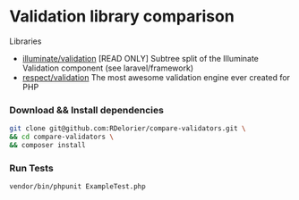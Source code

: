 # Validation library comparison

Libraries
- [illuminate/validation](https://github.com/illuminate/validation) [READ ONLY] Subtree split of the Illuminate Validation component (see laravel/framework)
- [respect/validation](https://github.com/Respect/Validation) The most awesome validation engine ever created for PHP

### Download && Install dependencies
```sh
git clone git@github.com:RDelorier/compare-validators.git \
&& cd compare-validators \
&& composer install
```

### Run Tests
```sh
vendor/bin/phpunit ExampleTest.php
```
